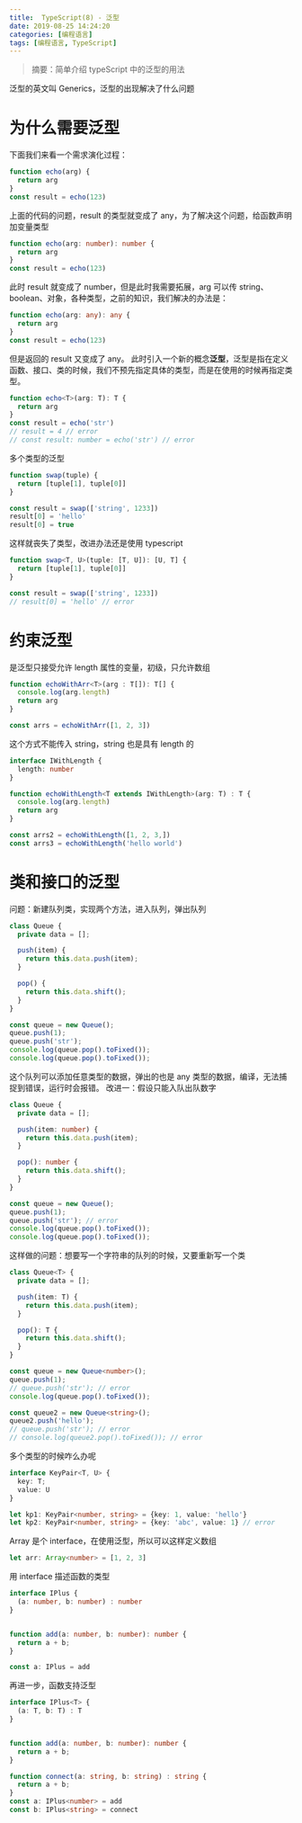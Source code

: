 ```yaml
---
title:  TypeScript(8) - 泛型
date: 2019-08-25 14:24:20
categories: [编程语言]
tags: [编程语言, TypeScript]
---
```


> 摘要：简单介绍 typeScript 中的泛型的用法

<!--more-->
泛型的英文叫 Generics，泛型的出现解决了什么问题

# 为什么需要泛型

下面我们来看一个需求演化过程：

```typescript
function echo(arg) {
  return arg
}
const result = echo(123)
```
上面的代码的问题，result 的类型就变成了 any，为了解决这个问题，给函数声明加变量类型

```typescript
function echo(arg: number): number {
  return arg
}
const result = echo(123)
```
此时 result 就变成了 number，但是此时我需要拓展，arg 可以传 string、boolean、对象，各种类型，之前的知识，我们解决的办法是：

```typescript
function echo(arg: any): any {
  return arg
}
const result = echo(123)
```
但是返回的 result 又变成了 any。
此时引入一个新的概念**泛型**，泛型是指在定义函数、接口、类的时候，我们不预先指定具体的类型，而是在使用的时候再指定类型。

```typescript
function echo<T>(arg: T): T {
  return arg
}
const result = echo('str')
// result = 4 // error
// const result: number = echo('str') // error
```

多个类型的泛型

```typescript
function swap(tuple) {
  return [tuple[1], tuple[0]]
}

const result = swap(['string', 1233])
result[0] = 'hello'
result[0] = true
```
这样就丧失了类型，改进办法还是使用 typescript

```typescript
function swap<T, U>(tuple: [T, U]): [U, T] {
  return [tuple[1], tuple[0]]
}

const result = swap(['string', 1233])
// result[0] = 'hello' // error
```

# 约束泛型
是泛型只接受允许 length 属性的变量，初级，只允许数组
```typescript
function echoWithArr<T>(arg : T[]): T[] {
  console.log(arg.length)
  return arg
}

const arrs = echoWithArr([1, 2, 3])
```
这个方式不能传入 string，string 也是具有 length 的

```typescript
interface IWithLength {
  length: number
}

function echoWithLength<T extends IWithLength>(arg: T) : T {
  console.log(arg.length)
  return arg
}

const arrs2 = echoWithLength([1, 2, 3,])
const arrs3 = echoWithLength('hello world')
```

# 类和接口的泛型
问题：新建队列类，实现两个方法，进入队列，弹出队列
```typescript
class Queue {
  private data = [];

  push(item) {
    return this.data.push(item);
  }

  pop() {
    return this.data.shift();
  }
}

const queue = new Queue();
queue.push(1);
queue.push('str');
console.log(queue.pop().toFixed());
console.log(queue.pop().toFixed());
```
这个队列可以添加任意类型的数据，弹出的也是 any 类型的数据，编译，无法捕捉到错误，运行时会报错。
改进一：假设只能入队出队数字

```typescript
class Queue {
  private data = [];

  push(item: number) {
    return this.data.push(item);
  }

  pop(): number {
    return this.data.shift();
  }
}

const queue = new Queue();
queue.push(1);
queue.push('str'); // error
console.log(queue.pop().toFixed());
console.log(queue.pop().toFixed());
```
这样做的问题：想要写一个字符串的队列的时候，又要重新写一个类

```typescript
class Queue<T> {
  private data = [];

  push(item: T) {
    return this.data.push(item);
  }

  pop(): T {
    return this.data.shift();
  }
}

const queue = new Queue<number>();
queue.push(1);
// queue.push('str'); // error
console.log(queue.pop().toFixed());

const queue2 = new Queue<string>();
queue2.push('hello');
// queue.push('str'); // error
// console.log(queue2.pop().toFixed()); // error
```
多个类型的时候咋么办呢
```typescript
interface KeyPair<T, U> {
  key: T;
  value: U
}

let kp1: KeyPair<number, string> = {key: 1, value: 'hello'}
let kp2: KeyPair<number, string> = {key: 'abc', value: 1} // error
```

Array 是个 interface，在使用泛型，所以可以这样定义数组
```typescript
let arr: Array<number> = [1, 2, 3]
```

用 interface 描述函数的类型
```typescript
interface IPlus {
  (a: number, b: number) : number
}


function add(a: number, b: number): number {
  return a + b;
}

const a: IPlus = add
```

再进一步，函数支持泛型
```typescript
interface IPlus<T> {
  (a: T, b: T) : T
}


function add(a: number, b: number): number {
  return a + b;
}

function connect(a: string, b: string) : string {
  return a + b;
}
const a: IPlus<number> = add
const b: IPlus<string> = connect
```